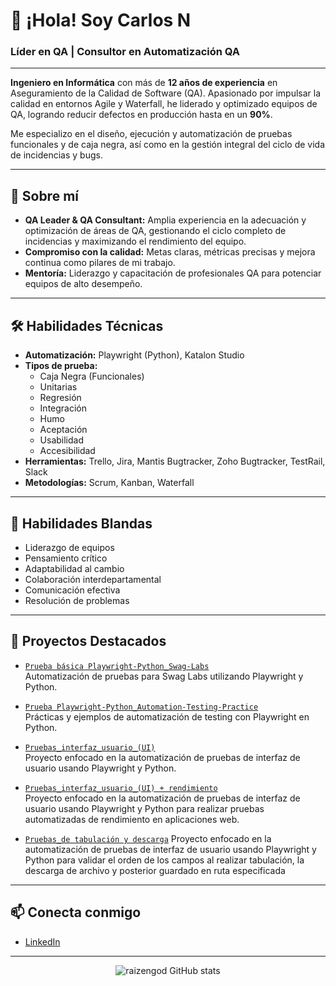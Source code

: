 # 👋 ¡Hola! Soy Carlos N

### **Líder en QA | Consultor en Automatización QA**

---

**Ingeniero en Informática** con más de **12 años de experiencia** en Aseguramiento de la Calidad de Software (QA). Apasionado por impulsar la calidad en entornos Agile y Waterfall, he liderado y optimizado equipos de QA, logrando reducir defectos en producción hasta en un **90%**. 

Me especializo en el diseño, ejecución y automatización de pruebas funcionales y de caja negra, así como en la gestión integral del ciclo de vida de incidencias y bugs.

---

## 🚀 Sobre mí

- **QA Leader & QA Consultant:** Amplia experiencia en la adecuación y optimización de áreas de QA, gestionando el ciclo completo de incidencias y maximizando el rendimiento del equipo.
- **Compromiso con la calidad:** Metas claras, métricas precisas y mejora continua como pilares de mi trabajo.
- **Mentoría:** Liderazgo y capacitación de profesionales QA para potenciar equipos de alto desempeño.

---

## 🛠️ Habilidades Técnicas

- **Automatización:** Playwright (Python), Katalon Studio
- **Tipos de prueba:** 
  - Caja Negra (Funcionales)
  - Unitarias
  - Regresión
  - Integración
  - Humo
  - Aceptación
  - Usabilidad
  - Accesibilidad
- **Herramientas:** Trello, Jira, Mantis Bugtracker, Zoho Bugtracker, TestRail, Slack
- **Metodologías:** Scrum, Kanban, Waterfall

---

## 🤝 Habilidades Blandas

- Liderazgo de equipos
- Pensamiento crítico
- Adaptabilidad al cambio
- Colaboración interdepartamental
- Comunicación efectiva
- Resolución de problemas

---

## 🌟 Proyectos Destacados

- [`Prueba básica Playwright-Python_Swag-Labs`](https://github.com/raizengod/Playwright-Python_Swag-Labs)  
  Automatización de pruebas para Swag Labs utilizando Playwright y Python.

- [`Prueba Playwright-Python_Automation-Testing-Practice`](https://github.com/raizengod/Playwright-Python_Automation-Testing-Practice)  
  Prácticas y ejemplos de automatización de testing con Playwright en Python.
  
- [`Pruebas_interfaz_usuario_(UI)`](https://github.com/raizengod/pruebas_interfaz_usuario_-UI-)  
  Proyecto enfocado en la automatización de pruebas de interfaz de usuario usando Playwright y Python.

- [`Pruebas_interfaz_usuario_(UI) + rendimiento`](https://github.com/raizengod/Playwright-Python_prueba_rendiemiento_basico.git)  
  Proyecto enfocado en la automatización de pruebas de interfaz de usuario usando Playwright y Python para realizar pruebas automatizadas de rendimiento en aplicaciones web.

- [`Pruebas_de tabulación y descarga`](https://github.com/raizengod/Playwright-Python_prueba_tabulacion.git)
  Proyecto enfocado en la automatización de pruebas de interfaz de usuario usando Playwright y Python para validar el orden de los campos al realizar tabulación, la descarga de archivo y posterior guardado en ruta especificada

---

## 📫 Conecta conmigo

- [LinkedIn](http://www.linkedin.com/in/carlosnoriegal)

---

<p align="center">
  <img src="https://github-readme-stats.vercel.app/api?username=raizengod&show_icons=true&theme=radical" alt="raizengod GitHub stats" />
</p>
